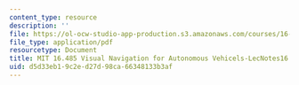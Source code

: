 ```yaml
---
content_type: resource
description: ''
file: https://ol-ocw-studio-app-production.s3.amazonaws.com/courses/16-485-visual-navigation-for-autonomous-vehicles-vnav-fall-2020/d5d33eb19c2ed27d98ca66348133b3af_MIT16_485F20_lec16notes.pdf
file_type: application/pdf
resourcetype: Document
title: MIT 16.485 Visual Navigation for Autonomous Vehicels-LecNotes16
uid: d5d33eb1-9c2e-d27d-98ca-66348133b3af
---
```

